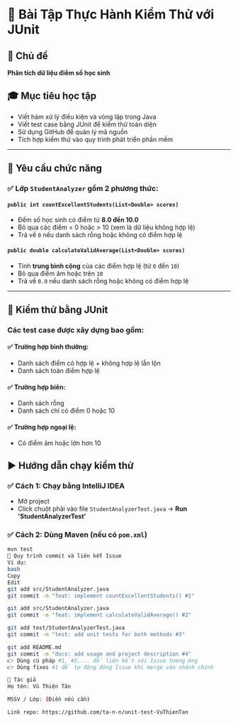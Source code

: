 # 🧪 Bài Tập Thực Hành Kiểm Thử với JUnit

## 🎯 Chủ đề
**Phân tích dữ liệu điểm số học sinh**

## 🎓 Mục tiêu học tập
- Viết hàm xử lý điều kiện và vòng lặp trong Java
- Viết test case bằng JUnit để kiểm thử toàn diện
- Sử dụng GitHub để quản lý mã nguồn
- Tích hợp kiểm thử vào quy trình phát triển phần mềm

---

## 📌 Yêu cầu chức năng

### ✅ Lớp `StudentAnalyzer` gồm 2 phương thức:

#### `public int countExcellentStudents(List<Double> scores)`
- Đếm số học sinh có điểm từ **8.0 đến 10.0**
- Bỏ qua các điểm < 0 hoặc > 10 (xem là dữ liệu không hợp lệ)
- Trả về `0` nếu danh sách rỗng hoặc không có điểm hợp lệ

#### `public double calculateValidAverage(List<Double> scores)`
- Tính **trung bình cộng** của các điểm hợp lệ (từ `0` đến `10`)
- Bỏ qua điểm âm hoặc trên `10`
- Trả về `0.0` nếu danh sách rỗng hoặc không có điểm hợp lệ

---

## 🧪 Kiểm thử bằng JUnit

### Các test case được xây dựng bao gồm:

#### ✅ Trường hợp bình thường:
- Danh sách điểm có hợp lệ + không hợp lệ lẫn lộn
- Danh sách toàn điểm hợp lệ

#### ✅ Trường hợp biên:
- Danh sách rỗng
- Danh sách chỉ có điểm 0 hoặc 10

#### ✅ Trường hợp ngoại lệ:
- Có điểm âm hoặc lớn hơn 10



## ▶️ Hướng dẫn chạy kiểm thử

### ✅ Cách 1: Chạy bằng IntelliJ IDEA
- Mở project
- Click chuột phải vào file `StudentAnalyzerTest.java` → **Run 'StudentAnalyzerTest'**

### ✅ Cách 2: Dùng Maven (nếu có `pom.xml`)
```bash
mvn test
🔗 Quy trình commit và liên kết Issue
Ví dụ:
bash
Copy
Edit
git add src/StudentAnalyzer.java
git commit -m "feat: implement countExcellentStudents() #1"

git add src/StudentAnalyzer.java
git commit -m "feat: implement calculateValidAverage() #2"

git add test/StudentAnalyzerTest.java
git commit -m "test: add unit tests for both methods #3"

git add README.md
git commit -m "docs: add usage and project description #4"
👉 Dùng cú pháp #1, #2,... để liên kết với Issue tương ứng
👉 Dùng fixes #1 để tự động đóng Issue khi merge vào nhánh chính

👤 Tác giả
Họ tên: Vũ Thiện Tân

MSSV / Lớp: (Điền nếu cần)

Link repo: https://github.com/ta-n-n/unit-test-VuThienTan